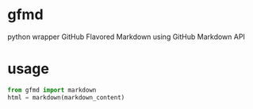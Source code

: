 # gfmd
python wrapper GitHub Flavored Markdown using GitHub Markdown API
# usage
``` python
from gfmd import markdown
html = markdown(markdown_content)
```